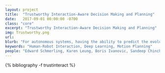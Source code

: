 ```yaml
---
layout: project
title:  "Trustworthy Interaction-Aware Decision Making and Planning"
date:   2017-09-01 00:00:00 -0700
class: "core"
excerpt: "Trustworthy Interaction-Aware Decision Making and Planning"
img: Trustworthy.png
url: 
blurb: "For autonomous systems, having the ability to predict the evolution of their surroundings is essential for safe, reliable, and efficient operation. Prediction is especially important when the autonomous system must interact and “negotiate” with humans, whether it be in settings that are cooperative, adversarial, or anywhere in between. This line of research involves quantifying the relative likelihoods of multiple, possibly highly distinct futures for interactive scenarios, planning strategies such that the autonomous agent is cognizant of how the human may respond, developing models that are offer transparency into the autonomous agent’s decision making process, and designing safe human-in-the-loop testing methodologies to validate our models and planning algorithms."
keywords: "Human-Robot Interaction, Deep Learning, Motion Planning"
people: "Edward Schmerling, Karen Leung, Boris Ivanovic, Sandeep Chinchali"
---
```


<div class="project_bib">
{% bibliography -f trustinteract %}
</div>
